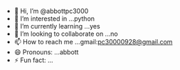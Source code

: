 - 👋 Hi, I’m @abbottpc3000
- 👀 I’m interested in ...python
- 🌱 I’m currently learning ...yes
- 💞️ I’m looking to collaborate on ...no
- 📫 How to reach me ...gmail:pc30000928@gmail.com
- 😄 Pronouns: ...abbott
- ⚡ Fun fact: ...

<!---
abbottpc3000/abbottpc3000 is a ✨ special ✨ repository because its `README.md` (this file) appears on your GitHub profile.
You can click the Preview link to take a look at your changes.
--->
